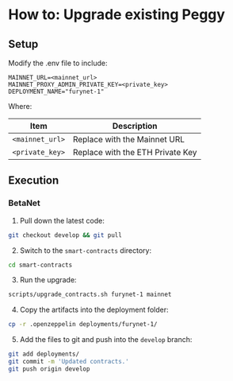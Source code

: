 # How to: Upgrade existing Peggy

## Setup

Modify the .env file to include:

```
MAINNET_URL=<mainnet_url>
MAINNET_PROXY_ADMIN_PRIVATE_KEY=<private_key>
DEPLOYMENT_NAME="furynet-1"  
```

Where:

|Item|Description|
|----|-----------|
|`<mainnet_url>`|Replace with the Mainnet URL|
|`<private_key>`|Replace with the ETH Private Key|

## Execution

### BetaNet

1. Pull down the latest code:

```bash
git checkout develop && git pull
```

2. Switch to the `smart-contracts` directory:

```bash
cd smart-contracts
```

3. Run the upgrade:

```bash
scripts/upgrade_contracts.sh furynet-1 mainnet
```

4. Copy the artifacts into the deployment folder:

```bash
cp -r .openzeppelin deployments/furynet-1/
```

5. Add the files to git and push into the `develop` branch:

```bash
git add deployments/
git commit -m 'Updated contracts.'
git push origin develop
```
